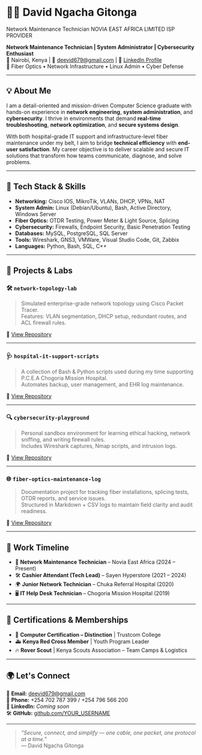 # 👨‍💻 David Ngacha Gitonga
Network Maintenance Technician 
NOVIA EAST AFRICA LIMITED 
ISP PROVIDER 

**Network Maintenance Technician | System Administrator | Cybersecurity Enthusiast**  
📍 Nairobi, Kenya | 📧 deevid679@gmail.com | 🔗 [LinkedIn Profile](#)  
📡 Fiber Optics • Network Infrastructure • Linux Admin • Cyber Defense

---

## 💡 About Me

I am a detail-oriented and mission-driven Computer Science graduate with hands-on experience in **network engineering**, **system administration**, and **cybersecurity**. I thrive in environments that demand **real-time troubleshooting**, **network optimization**, and **secure systems design**.

With both hospital-grade IT support and infrastructure-level fiber maintenance under my belt, I aim to bridge **technical efficiency** with **end-user satisfaction**. My career objective is to deliver scalable and secure IT solutions that transform how teams communicate, diagnose, and solve problems.

---

## 🔧 Tech Stack & Skills

- **Networking:** Cisco IOS, MikroTik, VLANs, DHCP, VPNs, NAT
- **System Admin:** Linux (Debian/Ubuntu), Bash, Active Directory, Windows Server
- **Fiber Optics:** OTDR Testing, Power Meter & Light Source, Splicing
- **Cybersecurity:** Firewalls, Endpoint Security, Basic Penetration Testing
- **Databases:** MySQL, PostgreSQL, SQL Server
- **Tools:** Wireshark, GNS3, VMWare, Visual Studio Code, Git, Zabbix
- **Languages:** Python, Bash, SQL, C++

---

## 🧰 Projects & Labs

### 🛠️ `network-topology-lab`
> Simulated enterprise-grade network topology using Cisco Packet Tracer.  
Features: VLAN segmentation, DHCP setup, redundant routes, and ACL firewall rules.

🔗 [View Repository](#)

---

### 🩺 `hospital-it-support-scripts`
> A collection of Bash & Python scripts used during my time supporting P.C.E.A Chogoria Mission Hospital.  
Automates backup, user management, and EHR log maintenance.

🔗 [View Repository](#)

---

### 🔍 `cybersecurity-playground`
> Personal sandbox environment for learning ethical hacking, network sniffing, and writing firewall rules.  
Includes Wireshark captures, Nmap scripts, and intrusion logs.

🔗 [View Repository](#)

---

### 🌐 `fiber-optics-maintenance-log`
> Documentation project for tracking fiber installations, splicing tests, OTDR reports, and service issues.  
Structured in Markdown + CSV logs to maintain field clarity and audit readiness.

🔗 [View Repository](#)

---

## 🏅 Work Timeline

- 📡 **Network Maintenance Technician** – Novia East Africa (2024 – Present)  
- 🛠️ **Cashier Attendant (Tech Lead)** – Sayen Hyperstore (2021 – 2024)  
- 🌍 **Junior Network Technician** – Chuka Referral Hospital (2020)  
- 🖥️ **IT Help Desk Technician** – Chogoria Mission Hospital (2019)

---

## 🧠 Certifications & Memberships

- 📜 **Computer Certification – Distinction** | Trustcom College  
- 🚑 **Kenya Red Cross Member** | Youth Program Leader  
- 🔥 **Rover Scout** | Kenya Scouts Association – Team Camps & Logistics

---

## 🌍 Let's Connect

📧 **Email:** deevid679@gmail.com  
📱 **Phone:** +254 702 787 399 / +254 796 566 200  
🔗 **LinkedIn:** _Coming soon_  
🛠️ **GitHub:** [github.com/YOUR_USERNAME](https://github.com/davidgitonga)

---

> *"Secure, connect, and simplify — one cable, one packet, one protocol at a time."*  
> — David Ngacha Gitonga
